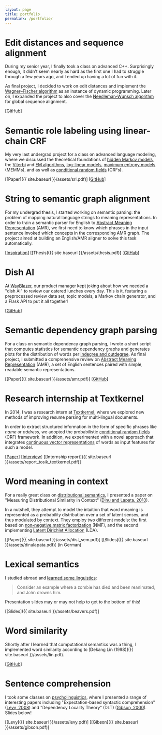 ```yaml
---
layout: page
title: portfolio
permalink: /portfolio/
---
```


# Edit distances and sequence alignment

During my senior year, I finally took a class on advanced C++. Surprisingly enough, it didn't seem nearly as hard as the first one I had to struggle through a few years ago, and I ended up having a lot of fun with it.

As final project, I decided to work on edit distances and implement the [Wagner–Fischer algorithm](https://en.wikipedia.org/wiki/Wagner%E2%80%93Fischer_algorithm) as an instance of dynamic programming. Later on, I expanded the project to also cover the [Needleman-Wunsch algorithm](https://en.wikipedia.org/wiki/Needleman%E2%80%93Wunsch_algorithm) for global sequence alignment.

[[GitHub](https://github.com/melanietosik/cpp2/tree/master/sda)]


# Semantic role labeling using linear-chain CRF

My very last undergrad project for a class on advanced language modeling, where we discussed the theoretical foundations of [hidden Markov models](https://en.wikipedia.org/wiki/Hidden_Markov_model), the [Viterbi](https://en.wikipedia.org/wiki/Viterbi_algorithm) and [EM algorithms](https://en.wikipedia.org/wiki/Expectation%E2%80%93maximization_algorithm), [log-linear models](https://en.wikipedia.org/wiki/Log-linear_model), [maximum entropy models](https://en.wikipedia.org/wiki/Principle_of_maximum_entropy#Maximum_entropy_models) (MEMMs), and as well as [conditional random fields](https://en.wikipedia.org/wiki/Conditional_random_field) (CRFs).

[[Paper]({{ site.baseurl }}/assets/srl.pdf)] [[GitHub](https://github.com/melanietosik/srl)]


# String to semantic graph alignment

For my undergrad thesis, I started working on semantic parsing: the problem of mapping natural language strings to meaning representations. In order to train a semantic parser for English to [Abstract Meaning Representation](https://www.amr.isi.edu/) (AMR), we first need to know which phrases in the input sentence invoked which concepts in the corresponding AMR graph. The project aimed at building an English/AMR aligner to solve this task automatically.

[[Inspiration](http://www.isi.edu/natural-language/mt/amr_eng_align.pdf)] [[Thesis]({{ site.baseurl }}/assets/thesis.pdf)] [[GitHub](http://github.com/melanietosik/thesis_code)]


# Dish AI

At [WayBlazer](http://www.wayblazer.ai/), our product manager kept joking about how we needed a "dish AI" to review our catered lunches every day. This is it, featuring a preprocessed review data set, topic models, a Markov chain generator, and a Flask API to put it all together!

[[GitHub](http://github.com/melanietosik/dish_ai)]


# Semantic dependency graph parsing

For a class on semantic dependency graph parsing, I wrote a short script that computes statistics for semantic dependency graphs and generates plots for the distribution of words per [indegree and outdegree](http://en.wikipedia.org/wiki/Directed_graph#Indegree_and_outdegree). As final project, I submitted a comprehensive review on [Abstract Meaning Representation](href="http://amr.isi.edu/) (AMR), a set of English sentences paired with simple, readable semantic representations.

[[Paper]({{ site.baseurl }}/assets/amr.pdf)] [[GitHub](https://github.com/melanietosik/dp1)]


# Research internship at Textkernel

In 2014, I was a research intern at [Textkernel](http://www.textkernel.com/), where we explored new methods of improving resume parsing for multi-lingual documents.

In order to extract structured information in the form of specific phrases like *name* or *address*, we adopted the probabilistic [conditional random fields](http://en.wikipedia.org/wiki/Conditional_random_field) (CRF) framework. In addition, we experimented with a novel approach that integrates [continuous vector representations](https://code.google.com/p/word2vec/) of words as input features for such a model.

[[Paper](http://www.aclweb.org/anthology/W15-1517)] [[Interview](http://www.textkernel.com/2014/12/internships-at-textkernel-melanie-tosik/)] [[Internship report]({{ site.baseurl }}/assets/report_tosik_textkernel.pdf)]


# Word meaning in context

For a really great class on [distributional semantics](http://en.wikipedia.org/wiki/Distributional_semantics), I presented a paper on "Measuring Distributional Similarity in Context" ([Dinu and Lapata, 2010](http://www.aclweb.org/anthology/D10-1113)).

In a nutshell, they attempt to model the intuition that word meaning is represented as a probability distribution over a set of latent senses, and thus modulated by context. They employ two different models: the first based on [non-negative matrix factorization](http://en.wikipedia.org/wiki/Non-negative_matrix_factorization) (NMF), and the second implementing [Latent Dirichlet Allocation](http://en.wikipedia.org/wiki/Latent_Dirichlet_allocation) (LDA).

[[Paper]({{ site.baseurl }}/assets/dist_sem.pdf)] [[Slides]({{ site.baseurl }}/assets/dinulapata.pdf)] (in German)


# Lexical semantics

I studied abroad and [learned some linguistics](http://www.socsci.ulster.ac.uk/irss/linguistics.html):

> Consider an example where a zombie has died and been reanimated, and John drowns him.

Presentation slides may or may not help to get to the bottom of this!

[[Slides]({{ site.baseurl }}/assets/beavers.pdf)]


# Word similarity

Shortly after I learned that computational semantics was a thing, I implemented word similarity according to [Dekang Lin (1998)]({{ site.baseurl }}/assets/lin.pdf).

[[GitHub](http://github.com/melanietosik/linsim)]


# Sentence comprehension

I took some classes on [psycholinguistics](http://www.uni-potsdam.de/humfak/hum-forschungsschwerpunkte/forschungscluster-sprache.html), where I presented a range of interesting papers including "Expectation-based syntactic comprehension" ([Levy, 2008](http://idiom.ucsd.edu/~rlevy/papers/levy-2008-cognition.pdf)) and "Dependency Locality Theory" (DLT) ([Gibson, 2000](http://tedlab.mit.edu/tedlab_website/researchpapers/Gibson_2000_DLT.pdf)). Slides below!

[[Levy]({{ site.baseurl }}/assets/levy.pdf)] [[Gibson]({{ site.baseurl }}/assets/gibson.pdf)]
